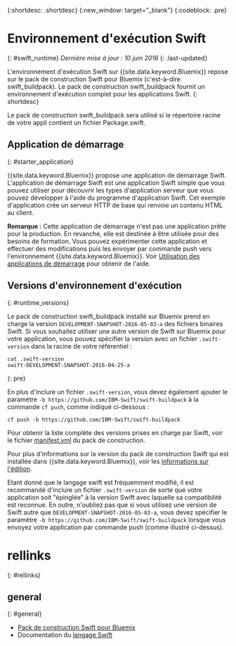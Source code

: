{:shortdesc: .shortdesc}
{:new_window: target="_blank"}
{:codeblock: .pre}


# Environnement d'exécution Swift
{: #swift_runtime}
*Dernière mise à jour : 10 juin 2016*
{: .last-updated}

L'environnement d'exécution Swift sur {{site.data.keyword.Bluemix}} repose sur le pack de construction Swift pour Bluemix (c'est-à-dire swift_buildpack).
Le pack de construction swift_buildpack fournit un environnement d'exécution complet pour les applications Swift.
{: shortdesc}

Le pack de construction swift_buildpack sera utilisé si le répertoire racine de votre appli contient un fichier Package.swift.

## Application de démarrage
{: #starter_application}

{{site.data.keyword.Bluemix}} propose une application de démarrage Swift. L'application de démarrage Swift est une application Swift simple que vous pouvez utiliser pour découvrir les types d'application serveur que vous pouvez développer à l'aide du programme d'application Swift. Cet exemple d'application crée un serveur HTTP de base qui renvoie un contenu HTML au client. 

**Remarque :** Cette application de démarrage n'est pas une application prête pour la production.  En revanche, elle est destinée à être utilisée pour des besoins de formation.  Vous pouvez expérimenter cette application et effectuer des modifications puis les envoyer par commande push vers l'environnement {{site.data.keyword.Bluemix}}. Voir [Utilisation des applications de démarrage](../../cfapps/starter_app_usage.html) pour obtenir de l'aide.

## Versions d'environnement d'exécution
{: #runtime_versions}

Le pack de construction swift_buildpack installé sur Bluemix prend en charge la version `DEVELOPMENT-SNAPSHOT-2016-05-03-a` des fichiers binaires Swift. Si vous souhaitez utiliser une autre version de Swift sur Bluemix pour votre application, vous pouvez spécifier la version avec un fichier `.swift-version` dans la racine de votre référentiel : 

```
cat .swift-version
swift-DEVELOPMENT-SNAPSHOT-2016-04-25-a
```
{: pre}

En plus d'inclure un fichier `.swift-version`, vous devez également ajouter le paramètre `-b https://github.com/IBM-Swift/swift-buildpack` à la commande `cf push`, comme indiqué ci-dessous :

```
cf push -b https://github.com/IBM-Swift/swift-buildpack
```

Pour obtenir la liste complète des versions prises en charge par Swift, voir le fichier  [manifest.yml](https://github.com/IBM-Swift/swift-buildpack/blob/bluemix-buildpack/manifest.yml) du pack de construction.

Pour plus d'informations sur la version du pack de construction Swift qui est installée dans {{site.data.keyword.Bluemix}}, voir les [informations sur l'édition](https://github.com/IBM-Swift/swift-buildpack/releases/tag/1.1.1).

Etant donné que le langage swift est fréquemment modifié, il est recommandé d'inclure un fichier `.swift-version` de sorte que votre application soit "épinglée" à la version Swift avec laquelle sa compatibilité est reconnue. En outre, n'oubliez pas que si vous utilisez une version de Swift autre que `DEVELOPMENT-SNAPSHOT-2016-05-03-a`, vous devez spécifier le paramètre `-b https://github.com/IBM-Swift/swift-buildpack` lorsque vous envoyez votre application par commande push (comme illustré ci-dessus). 

# rellinks
{: #rellinks}
## general
{: #general}
* [Pack de construction Swift pour Bluemix](https://github.com/IBM-Swift/swift-buildpack)
* Documentation du [langage Swift](https://swift.org/)
